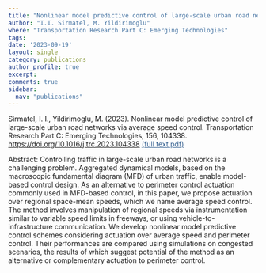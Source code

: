 ```yaml
---
title: "Nonlinear model predictive control of large-scale urban road networks via average speed control"
author: "I.I. Sirmatel, M. Yildirimoglu"
where: "Transportation Research Part C: Emerging Technologies"
tags: 
date: '2023-09-19'
layout: single
category: publications
author_profile: true
excerpt:
comments: true
sidebar:
  nav: "publications"
---
```


Sirmatel, I. I., Yildirimoglu, M. (2023). Nonlinear model predictive control of large-scale urban road networks via average speed control. Transportation Research Part C: Emerging Technologies, 156, 104338. https://doi.org/10.1016/j.trc.2023.104338 <a href="https://www.sciencedirect.com/science/article/pii/S0968090X23003285" style="color: #2d5a8c; text-decoration:underline">(full text pdf)</a>

Abstract: Controlling traffic in large-scale urban road networks is a challenging problem. Aggregated dynamical models, based on the macroscopic fundamental diagram (MFD) of urban traffic, enable model-based control design. As an alternative to perimeter control actuation commonly used in MFD-based control, in this paper, we propose actuation over regional space-mean speeds, which we name average speed control. The method involves manipulation of regional speeds via instrumentation similar to variable speed limits in freeways, or using vehicle-to-infrastructure communication. We develop nonlinear model predictive control schemes considering actuation over average speed and perimeter control. Their performances are compared using simulations on congested scenarios, the results of which suggest potential of the method as an alternative or complementary actuation to perimeter control.
